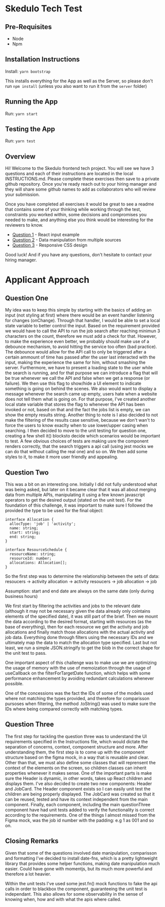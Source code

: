 # Skedulo Tech Test

## Pre-Requisites

- Node
- Npm

## Installation Instructions

Install:
`yarn bootstrap`

This installs everything for the App as well as the Server, so please don't run `npm install` (unless you also want to run it from the `server` folder)

## Running the App

Run:
`yarn start`

## Testing the App

Run:
`yarn test`

## Overview

Hi! Welcome to the Skedulo frontend tech project. You will see we have 3 questions and each of their instructions are located in the local INSTRUCTIONS.md. Please complete these exercises then save to a private github repository. Once you're ready reach out to your hiring manager and they will share some github names to add as collaborators who will review your submission.

Once you have completed all exercises it would be great to see a readme that contains some of your thinking while working through the test, constraints you worked within, some decisions and compromises you needed to make, and anything else you think would be interesting for the reviewers to know.

- [Question 1](./src/question-one/INSTRUCTIONS.md) - React input example
- [Question 2](./src/question-two/INSTRUCTIONS.md) - Data manipulation from multiple sources
- [Question 3](./src/question-three/INSTRUCTIONS.md) - Responsive CSS design

Good luck! And if you have any questions, don't hesitate to contact your hiring manager.

# Applicant Approach

## Question One

My idea was to keep this simple by starting with the basics of adding an input (not styling at first) where there would be an event handler listening for changes (onChange). Through that handler, I would be able to set a local state variable to better control the input. Based on the requirement provided we would have to call the API to run the job search after reaching minimun 3 characters on the count, therefore we must add a check for that. However, to make the experience even better, we probably should make use of a debounce mechanism, to avoid hitting the service too often (bad practice). The debounce would allow for the API call to only be triggered after a certain ammount of time has passed after the user last interacted with the input, making the experience the same for him, without smashing the server.
Furthermore, we have to present a loading state to the user while the search is running, and for that purpose we can introduce a flag that will be true whenever we call the API and false when we get a response (or failure). We then use this flag to show/hide a UI element to indicate something is going on behind the scenes. We also would want to display a message whenever the search came up empty, users hate when a website does not tell them what is going on. For that purpose, I've created another local state variable that stores the flag to whenever the API has been invoked or not, based on that and the fact the jobs list is empty, we can show the empty results string.
Another thing to note is I also decided to not make the filtering of the results case sensitive, because we don't wan't to force the users to know exaclty when to use lower/upper casing when searching.
I then decided to move to the unit testing for question one, creating a few shell it() blocksto decide which scenarios would be important to test.
A few obvious choices of tests are making usre the component renders correctly, that the search triggers a api call (using jest mocks we can do that without calling the real one) and so on.
We then add some styles to it, to make it more user friendly and appealing.

## Question Two

This was a bit on an interesting one. Initially I did not fully understood what was being asked, but later on it became clear that it was all about merging data from multiple APIs, manipulating it using a few known javascript operators to get the desired output (stated on the unit test).
For the foundation of this challenge, it was important to make sure I followed the provided the type to be used for the final object:

```
interface Allocation {
  allocType: 'job' | 'activity';
  name: string;
  start: string;
  end: string;
}

interface ResourceSchedule {
  resourceName: string;
  resourceId: number;
  allocations: Allocation[];
}
```

So the first step was to determine the relationship between the sets of data:
resoucers -> activity allocation -> activity
resoucers -> job allocation -> job

Assumption: start and end date are always on the same date (only during business hours)

We first start by filtering the activities and jobs to the relevant date (although it may not be necessary given the data already only cointains elements of the specified date), it was still part of the brief.
Then we mount the data according to the desired format, starting with resources (as the base of everything), then for each resource we get the activity and job allocations and finally match those allocations with the actual activity and job data. Everything done through filters using the necessary IDs and we ultimately map the data to match the allocation type specified.
Last but not least, we run a simple JSON.stringify to get the blob in the correct shape for the unit test to pass.

One important aspect of this challenge was to make use we are optimizing the usage of memory with the use of memoization through the usage of useCallback on the filterForTargetDate function, which helps with some performance enhancement by avoiding redundant calculations whenever possible.

One of the concessions was the fact the IDs of some of the models used where not matching the types provided, and therefore for comparisson pursoses when filtering, the method .toString() was used to make sure the IDs where being compared correctly with matching types.

## Question Three

The first step for tackling the question three was to understand the UI requirements specified in the Instructions file, which would dictate the separation of concerns, context, component structure and more.
After understanding them, the first step is to come up with the component structure based on the figma mock, in a way that is reusable and clear. Other than that, we must also define some classes that will reprensent the context of the elements on the screen, so children classes can inherit properties whenever it makes sense.
One of the important parts is make sure the Header is dynamic, in other words, takes up React children and displays them.
I've also decided to create two new components: Header and JobCard.
The Header component exists so I can easily unit test the children are being properly displayed.
The JobCard was created so that it can be reused, tested and have its context independent from the main component.
Finally, each component, including the main questionThree component have had unit tests added to verify the functionality is correct according to the requirements.
One of the things I almost missed from the Figma mock, was the job id number with the padding: e.g 1 as 001 and so on.

## Closing Remarks

Given that some of the questions involved date manipulation, comparisson and formatting I've decided to install date-fns, which is a pretty lightweight library that provides some helper functions, making date manipulation much easier. Could have gone with momentjs, but its much more powerful and therefore a lot heavier.

Within the unit tests I've used some jest.fn() mock functions to fake the api calls in order to blackbox the component, guaranteeing the unit test is independant. This also allows for some observability in the sense of knowing when, how and with what the apis where called.
